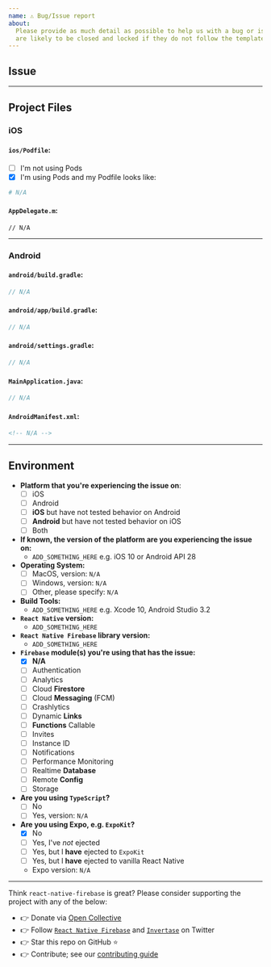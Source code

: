 ```yaml
---
name: ⚠️ Bug/Issue report
about:
  Please provide as much detail as possible to help us with a bug or issue. Issues
  are likely to be closed and locked if they do not follow the template.
---
```


<!---
Hello there you awesome person;
This issue list of this repo is exclusively for bug reports.

1) For feature requests please visit our [Feature Request Board](https://boards.invertase.io/react-native-firebase).
2) For questions and support please use our Discord chat: https://discord.gg/C9aK28N or Stack Overflow: https://stackoverflow.com/questions/tagged/react-native-firebase
3) If this is a setup issue then please make sure you've correctly followed the setup guides, most setup issues such as 'duplicate dex files', 'default app has not been initialized' etc are all down to an incorrect setup as the guides haven't been correctly followed.
-->

<!-- NOTE: You can change any of the `[ ]` to `[x]` to mark an option(s) as selected -->

<!-- PLEASE DO NOT REMOVE ANY SECTIONS FROM THIS ISSUE TEMPLATE   -->
<!--   Leave them as they are if they're irrelevant to your issue -->

## Issue

<!-- Please describe your issue here --^ and provide as much detail as you can. -->
<!-- Include code snippets that show your usages of the library in the context of your project. -->
<!-- Snippets that also show how and where the library is imported in JS are useful to debug issues relating to importing or methods not found issues -->

---

## Project Files

<!-- Provide the contents of key project files which will help to debug -->
<!--     For Example: -->
<!--        - iOS: `Podfile` contents. -->
<!--        - Android: `android/build.gradle` contents. -->
<!--        - Android: `android/app/build.gradle` contents. -->
<!--        - Android: `AndroidManifest.xml` contents. -->

<!-- ADD THE CONTENTS OF THE FILES IN THE PROVIDED CODE BLOCKS BELOW -->

### iOS

#### `ios/Podfile`:

- [ ] I'm not using Pods
- [x] I'm using Pods and my Podfile looks like:

```ruby
# N/A
```

#### `AppDelegate.m`:

```objc
// N/A
```

---

### Android

#### `android/build.gradle`:

```groovy
// N/A
```

#### `android/app/build.gradle`:

```groovy
// N/A
```

#### `android/settings.gradle`:

```groovy
// N/A
```

#### `MainApplication.java`:

```java
// N/A
```

#### `AndroidManifest.xml`:

```xml
<!-- N/A -->
```

---

## Environment

<!-- change `[ ]` to `[x]` to select an option(s) -->

- **Platform that you're experiencing the issue on**:
  - [ ] iOS
  - [ ] Android
  - [ ] **iOS** but have not tested behavior on Android
  - [ ] **Android** but have not tested behavior on iOS
  - [ ] Both
- **If known, the version of the platform are you experiencing the issue on:**
  - `ADD_SOMETHING_HERE` e.g. iOS 10 or Android API 28
- **Operating System:**
  - [ ] MacOS, version: `N/A`
  - [ ] Windows, version: `N/A`
  - [ ] Other, please specify: `N/A`
- **Build Tools:**
  - `ADD_SOMETHING_HERE` e.g. Xcode 10, Android Studio 3.2
- **`React Native` version:**
  - `ADD_SOMETHING_HERE`
- **`React Native Firebase` library version:**
  - `ADD_SOMETHING_HERE`
- **`Firebase` module(s) you're using that has the issue:**
  - [x] **N/A**
  - [ ] Authentication
  - [ ] Analytics
  - [ ] Cloud **Firestore**
  - [ ] Cloud **Messaging** (FCM)
  - [ ] Crashlytics
  - [ ] Dynamic **Links**
  - [ ] **Functions** Callable
  - [ ] Invites
  - [ ] Instance ID
  - [ ] Notifications
  - [ ] Performance Monitoring
  - [ ] Realtime **Database**
  - [ ] Remote **Config**
  - [ ] Storage
- **Are you using `TypeScript`?**
  - [ ] No
  - [ ] Yes, version: `N/A`
- **Are you using Expo, e.g. `ExpoKit`?**
  - [x] No
  - [ ] Yes, I've _not_ ejected
  - [ ] Yes, but I **have** ejected to `ExpoKit`
  - [ ] Yes, but I **have** ejected to vanilla React Native
  - Expo version: `N/A`

<!-- Thanks for reading this far down ❤️  -->
<!-- High quality, detailed issues are much easier and quicker to triage for maintainers -->

<!-- For bonus points, if you put a 🔥 (:fire:) emojii at the start of the issue description we'll know -->
<!-- that you took the time to fill this out correctly, or, at least read this far -->

---

Think `react-native-firebase` is great? Please consider supporting the project with any of the below:

- 👉 Donate via [Open Collective](https://opencollective.com/react-native-firebase/donate)
- 👉 Follow [`React Native Firebase`](https://twitter.com/rnfirebase) and [`Invertase`](https://twitter.com/invertaseio) on Twitter
- 👉 Star this repo on GitHub ⭐️
- 👉 Contribute; see our [contributing guide](/CONTRIBUTING.md)
